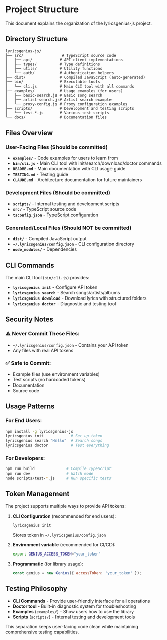 # Project Structure

This document explains the organization of the lyricsgenius-js project.

## Directory Structure

```
lyricsgenius-js/
├── src/                 # TypeScript source code
│   ├── api/            # API client implementations
│   ├── types/          # Type definitions
│   ├── utils/          # Utility functions
│   └── auth/           # Authentication helpers
├── dist/               # Compiled JavaScript (auto-generated)
├── bin/                # Executable tools
│   └── cli.js          # Main CLI tool with all commands
├── examples/           # Usage examples (for users)
│   ├── basic-search.js # Basic song search
│   ├── artist-search.js# Artist search example
│   └── proxy-config.js # Proxy configuration examples
├── scripts/            # Development and testing scripts
│   └── test-*.js       # Various test scripts
└── docs/               # Documentation files
```

## Files Overview

### User-Facing Files (Should be committed)

- **`examples/`** - Code examples for users to learn from
- **`bin/cli.js`** - Main CLI tool with init/search/download/doctor commands
- **`README.md`** - Main documentation with CLI usage guide
- **`TESTING.md`** - Testing guide
- **`CLAUDE.md`** - Architecture documentation for future maintainers

### Development Files (Should be committed)

- **`scripts/`** - Internal testing and development scripts
- **`src/`** - TypeScript source code
- **`tsconfig.json`** - TypeScript configuration

### Generated/Local Files (Should NOT be committed)

- **`dist/`** - Compiled JavaScript output
- **`~/.lyricsgenius/config.json`** - CLI configuration directory
- **`node_modules/`** - Dependencies

## CLI Commands

The main CLI tool (`bin/cli.js`) provides:

- **`lyricsgenius init`** - Configure API token
- **`lyricsgenius search`** - Search songs/artists/albums
- **`lyricsgenius download`** - Download lyrics with structured folders
- **`lyricsgenius doctor`** - Diagnostic and testing tool

## Security Notes

### ⚠️ Never Commit These Files:

- `~/.lyricsgenius/config.json` - Contains your API token
- Any files with real API tokens

### ✅ Safe to Commit:

- Example files (use environment variables)
- Test scripts (no hardcoded tokens)
- Documentation
- Source code

## Usage Patterns

### For End Users:
```bash
npm install -g lyricsgenius-js
lyricsgenius init            # Set up token
lyricsgenius search "Hello"  # Search songs
lyricsgenius doctor          # Test everything
```

### For Developers:
```bash
npm run build              # Compile TypeScript
npm run dev                # Watch mode
node scripts/test-*.js     # Run specific tests
```

## Token Management

The project supports multiple ways to provide API tokens:

1. **CLI Configuration** (recommended for end users):
   ```bash
   lyricsgenius init
   ```
   Stores token in `~/.lyricsgenius/config.json`

2. **Environment variable** (recommended for CI/CD):
   ```bash
   export GENIUS_ACCESS_TOKEN="your_token"
   ```

3. **Programmatic** (for library usage):
   ```javascript
   const genius = new Genius({ accessToken: 'your_token' });
   ```

## Testing Philosophy

- **CLI Commands** - Provide user-friendly interface for all operations
- **Doctor tool** - Built-in diagnostic system for troubleshooting
- **Examples** (`examples/`) - Show users how to use the library
- **Scripts** (`scripts/`) - Internal testing and development tools

This separation keeps user-facing code clean while maintaining comprehensive testing capabilities.